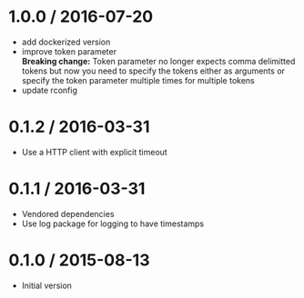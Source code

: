 # 1.0.0 / 2016-07-20

  * add dockerized version
  * improve token parameter  
    **Breaking change:** Token parameter no longer expects comma delimitted tokens but now you need to specify the tokens either as arguments or specify the token parameter multiple times for multiple tokens
  * update rconfig


0.1.2 / 2016-03-31
==================

  * Use a HTTP client with explicit timeout

0.1.1 / 2016-03-31
==================

  * Vendored dependencies
  * Use log package for logging to have timestamps

0.1.0 / 2015-08-13
==================

 * Initial version
